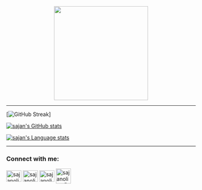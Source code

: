 <div align="center">
  <img src="https://res.cloudinary.com/teepublic/image/private/s--lIG57B8J--/c_crop,x_10,y_10/c_fit,w_830/c_crop,g_north_west,h_1038,w_1038,x_-104,y_-262/l_upload:v1565806151:production:blanks:vdbwo35fw6qtflw9kezw/fl_layer_apply,g_north_west,x_-215,y_-373/b_rgb:ffffff/c_limit,f_jpg,h_630,q_90,w_630/v1563264328/production/designs/5327140_0.jpg" width="250"/>
</div>

***

[![GitHub Streak](https://github-readme-streak-stats.herokuapp.com?user=sajanoli7&theme=dark&hide_border=true&date_format=M%20j%5B%2C%20Y%5D)] 


[![sajan's GitHub stats](https://github-readme-stats-git-masterrstaa-rickstaa.vercel.app/api?username=sajanoli7&count_private=true&line_height=24&show_icons=true&hide_border=true&theme=yeblu)](https://github.com/anuraghazra/github-readme-stats) 

[![sajan's Language stats](https://github-readme-stats-git-masterrstaa-rickstaa.vercel.app/api/top-langs/?username=sajanoli7&layout=compact&langs_count=7&role=OWNER,COLLABORATOR&card_width=250&hide=jupyter%20notebook&hide_border=true&theme=dracula&background=000000)](https://github.com/anuraghazra/github-readme-stats)
___
<h3 align="left">Connect with me:</h3>
<p align="left">
<a href="https://www.linkedin.com/in/sajan-oli-0426a3211/" target="_blank"><img align="center" src="https://raw.githubusercontent.com/rahuldkjain/github-profile-readme-generator/master/src/images/icons/Social/linked-in-alt.svg" alt="sajanoli" height="30" width="40" /></a>
<a href="https://www.facebook.com/sajan.oli.104" target="_blank"><img align="center" src="https://raw.githubusercontent.com/rahuldkjain/github-profile-readme-generator/master/src/images/icons/Social/facebook.svg" alt="sajanoli" height="30" width="40" /></a>
<a href="https://www.instagram.com/sajan.oli.1042/" target="_blank"><img align="center" src="https://raw.githubusercontent.com/rahuldkjain/github-profile-readme-generator/master/src/images/icons/Social/instagram.svg" alt="sajanoli" height="30" width="40" /></a>
<a href = "mailto: sajanoli92@gmail.com" target="_blank"><img align ="center" src="https://user-images.githubusercontent.com/31175326/185788318-1613019b-4a13-4459-8ac9-7ad3136004c6.png" alt="sajanoli92@gmail.com" height="40" width="40" /></a>
</p>
